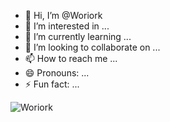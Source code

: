 - 👋 Hi, I’m @Woriork
- 👀 I’m interested in ...
- 🌱 I’m currently learning ...
- 💞️ I’m looking to collaborate on ...
- 📫 How to reach me ...
- 😄 Pronouns: ...
- ⚡ Fun fact: ...
<p><img src="https://github-readme-stats.vercel.app/api/top-langs?username=MrCarrot102&show_icons=true&locale=en&layout=compact" alt="Woriork" /></p>
<!---
Woriork/Woriork is a ✨ special ✨ repository because its `README.md` (this file) appears on your GitHub profile.
You can click the Preview link to take a look at your changes.
--->
